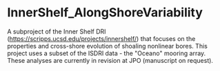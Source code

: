# InnerShelf_AlongShoreVariability
A subproject of the Inner Shelf DRI (https://scripps.ucsd.edu/projects/innershelf/) that focuses on the properties and cross-shore evolution of shoaling nonlinear bores.  This project uses a subset of the ISDRI data - the "Oceano" mooring array.  These analyses are currently in revision at JPO (manuscript on request).   
